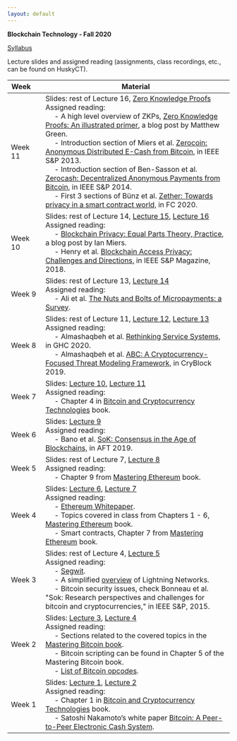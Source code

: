 ```yaml
---
layout: default
---
```


**Blockchain Technology - Fall 2020**

[Syllabus](./syllabus.pdf)

Lecture slides and assigned reading (assignments, class recordings, etc., can be found on HuskyCT).

| Week&emsp;| Material           |
|----------|--------------------|
| Week 11 | Slides: rest of Lecture 16, [Zero Knowledge Proofs](./ZKP.pdf) <br/> Assigned reading: <br/> &emsp; - A high level overview of ZKPs, [Zero Knowledge Proofs: An illustrated primer](https://blog.cryptographyengineering.com/2014/11/27/zero-knowledge-proofs-illustrated-primer/), a blog post by Matthew Green. <br/> &emsp; - Introduction section of Miers et al. [Zerocoin: Anonymous Distributed E-Cash from Bitcoin,](https://www.cs.purdue.edu/homes/clg/files/ZerocashOakland14.pdf) in IEEE S&P 2013. <br/> &emsp; - Introduction section of Ben-Sasson et al. [Zerocash: Decentralized Anonymous Payments from Bitcoin,](https://www.cs.purdue.edu/homes/clg/files/ZerocashOakland14.pdf) in IEEE S&P 2014. <br/> &emsp; - First 3 sections of Bünz et al. [Zether: Towards privacy in a smart contract world,](https://eprint.iacr.org/2019/191.pdf) in FC 2020. |
| Week 10 | Slides: rest of Lecture 14, [Lecture 15](./lecture15.pdf), [Lecture 16](./lecture16.pdf) <br/> Assigned reading: <br/> &emsp; - [Blockchain Privacy: Equal Parts Theory, Practice](https://www.zfnd.org/blog/blockchain-privacy/), a blog post by Ian Miers. <br/> &emsp; - Henry et al. [Blockchain Access Privacy: Challenges and Directions,](https://www.cs.purdue.edu/homes/akate/publications/BlockchainAccessPrivacy_preprint.pdf) in IEEE S&P Magazine, 2018.|
| Week 9 | Slides: rest of Lecture 13, [Lecture 14](./lecture14.pdf) <br/> Assigned reading: <br/> &emsp; - Ali et al. [The Nuts and Bolts of Micropayments: a Survey](https://arxiv.org/pdf/1710.02964.pdf). |
| Week 8 | Slides: rest of Lecture 11, [Lecture 12](./lecture12.pdf), [Lecture 13](./lecture13.pdf) <br/> Assigned reading: <br/> &emsp; - Almashaqbeh et al. [Rethinking Service Systems,](../../unpublished/ghc-2020-full-version.pdf) in GHC 2020. <br/> &emsp; - Almashaqbeh et al. [ABC: A Cryptocurrency-Focused Threat Modeling Framework,](https://arxiv.org/abs/1903.03422) in CryBlock 2019. |
| Week 7 | Slides: [Lecture 10](./lecture10.pdf), [Lecture 11](./lecture11.pdf) <br/> Assigned reading: <br/> &emsp; - Chapter 4 in [Bitcoin and Cryptocurrency Technologies](https://d28rh4a8wq0iu5.cloudfront.net/bitcointech/readings/princeton_bitcoin_book.pdf) book. |
| Week 6 | Slides: [Lecture 9](./lecture9.pdf) <br/> Assigned reading: <br/> &emsp; - Bano et al. [SoK: Consensus in the Age of Blockchains,](https://smeiklej.com/files/aft19a.pdf) in AFT 2019. |
| Week 5 | Slides: rest of Lecture 7, [Lecture 8](./lecture8.pdf) <br/> Assigned reading: <br/> &emsp; - Chapter 9 from [Mastering Ethereum](https://github.com/ethereumbook/ethereumbook/blob/develop/book.asciidoc) book. |
| Week 4 | Slides: [Lecture 6](./lecture6.pdf), [Lecture 7](./lecture7.pdf) <br/> Assigned reading: <br/> &emsp; - [Ethereum Whitepaper](https://ethereum.org/en/whitepaper/). <br/> &emsp; - Topics covered in class from Chapters 1 - 6, [Mastering Ethereum](https://github.com/ethereumbook/ethereumbook/blob/develop/book.asciidoc) book. <br/> &emsp; - Smart contracts, Chapter 7 from [Mastering Ethereum](https://github.com/ethereumbook/ethereumbook/blob/develop/book.asciidoc) book. |
| Week 3 | Slides: rest of Lecture 4, [Lecture 5](./lecture5.pdf) <br/> Assigned reading: <br/> &emsp; - [Segwit](https://en.bitcoin.it/wiki/Segregated_Witness). <br/> &emsp; - A simplified [overview](https://academy.binance.com/blockchain/what-is-lightning-network) of Lightning Networks. <br/> &emsp; - Bitcoin security issues, check Bonneau et al. "Sok: Research perspectives and challenges for bitcoin and cryptocurrencies," in IEEE S&P, 2015.|
| Week 2 | Slides: [Lecture 3](./lecture3.pdf), [Lecture 4](./lecture4.pdf) <br/> Assigned reading: <br/> &emsp; - Sections related to the covered topics in the [Mastering Bitcoin book](https://en.bitcoin.it/wiki/Mastering_Bitcoin). <br/> &emsp; - Bitcoin scripting can be found in Chapter 5 of the Mastering Bitcoin book. <br/> &emsp; - [List of Bitcoin opcodes](https://en.bitcoin.it/wiki/Script). |
| Week 1 | Slides: [Lecture 1](./lecture1.pdf), [Lecture 2](./lecture2.pdf) <br/> Assigned reading: <br/> &emsp; - Chapter 1 in [Bitcoin and Cryptocurrency Technologies](https://d28rh4a8wq0iu5.cloudfront.net/bitcointech/readings/princeton_bitcoin_book.pdf) book. <br/> &emsp; - Satoshi Nakamoto’s white paper [Bitcoin: A Peer-to-Peer Electronic Cash System](https://bitcoin.org/bitcoin.pdf). |